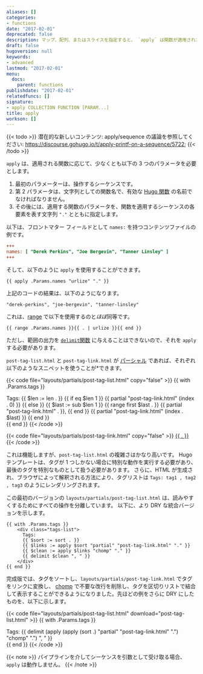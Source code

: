 ```yaml
---
aliases: []
categories:
- functions
date: "2017-02-01"
deprecated: false
description: マップ、配列、またはスライスを指定すると、 `apply` は関数が適用された新しいスライスを返します。
draft: false
hugoversion: null
keywords:
- advanced
lastmod: "2017-02-01"
menu:
  docs:
    parent: functions
publishdate: "2017-02-01"
relatedfuncs: []
signature:
- apply COLLECTION FUNCTION [PARAM...]
title: apply
workson: []
---
```


{{< todo >}}
潜在的な新しいコンテンツ: apply/sequence の議論を参照してください: https://discourse.gohugo.io/t/apply-printf-on-a-sequence/5722;
{{< /todo >}}

`apply` は、適用される関数に応じて、少なくとも以下の 3 つのパラメータを必要とします。

1. 最初のパラメーターは、操作するシーケンスです。
2. 第 2 パラメータは、文字列としての関数名で、有効な [Hugo 関数][functions] の名前でなければなりません。
3. その後には、適用する関数のパラメータを、関数を適用するシーケンスの各要素を表す文字列 `"."` とともに指定します。

以下は、フロントマター フィールドとして `names:` を持つコンテンツファイルの例です。

```ini
+++
names: [ "Derek Perkins", "Joe Bergevin", "Tanner Linsley" ]
+++
```

そして、以下のように `apply` を使用することができます。

```go-html-template
{{ apply .Params.names "urlize" "." }}
```

上記のコードの結果は、以下のようになります。

```
"derek-perkins", "joe-bergevin", "tanner-linsley"
```

これは、[range][] で以下を使用するのと*ほぼ*同等です。

```go-html-template
{{ range .Params.names }}{{ . | urlize }}{{ end }}
```

ただし、範囲の出力を [`delimit`関数][delimit] に与えることはできないので、それを `apply` する必要があります。

`post-tag-list.html` と `post-tag-link.html` が [パーシャル][partials] であれば、それぞれ以下のようなスニペットを使うことが*できます。

{{< code file="layouts/partials/post-tag-list.html" copy="false" >}}
{{ with .Params.tags }}
<div class="tags-list">
  Tags:
  {{ $len := len . }}
  {{ if eq $len 1 }}
    {{ partial "post-tag-link.html" (index . 0) }}
  {{ else }}
    {{ $last := sub $len 1 }}
    {{ range first $last . }}
      {{ partial "post-tag-link.html" . }},
    {{ end }}
    {{ partial "post-tag-link.html" (index . $last) }}
  {{ end }}
</div>
{{ end }}
{{< /code >}}

{{< code file="layouts/partials/post-tag-link.html" copy="false" >}}
<a class="post-tag post-tag-{{ . | urlize }}" href="/tags/{{ . | urlize }}">{{ . }}</a>
{{< /code >}}

これは機能しますが、`post-tag-list.html` の複雑さはかなり高いです。 Hugo テンプレートは、タグが 1 つしかない場合に特別な動作を実行する必要があり、最後のタグを特別なものとして扱う必要があります。 さらに、HTML が生成され、ブラウザによって解釈される方法により、タグリストは `Tags: tag1 , tag2 , tag3` のようにレンダリングされます。

この最初のバージョンの `layouts/partials/post-tag-list.html` は、読みやすくするためにすべての操作を分離しています。 以下に、より DRY な統合バージョンを示します。

```go-html-template
{{ with .Params.tags }}
    <div class="tags-list">
      Tags:
      {{ $sort := sort . }}
      {{ $links := apply $sort "partial" "post-tag-link.html" "." }}
      {{ $clean := apply $links "chomp" "." }}
      {{ delimit $clean ", " }}
    </div>
{{ end }}
```

完成版では、タグをソートし、`layouts/partials/post-tag-link.html` でタグをリンクに変換し、 [chomp][] で不要な改行を削除し、タグを区切りリストで結合して表示することができるようになりました。先ほどの例をさらに DRY にしたものを、以下に示します。

{{< code file="layouts/partials/post-tag-list.html" download="post-tag-list.html" >}}
    {{ with .Params.tags }}
    <div class="tags-list">
      Tags:
      {{ delimit (apply (apply (sort .) "partial" "post-tag-link.html" ".") "chomp" ".") ", " }}
    </div>
    {{ end }}
{{< /code >}}

{{< note >}}
パイプラインを介してシーケンスを引数として受け取る場合、`apply` は動作しません。
{{< /note >}}

[chomp]: /functions/chomp/ "chomp 関数のドキュメントを参照してください"
[delimit]: /functions/delimit/ "delimit 関数のドキュメントを参照してください"
[functions]: /functions/ "apply 関数に引数として渡すことができるものを確認するには、Hugo 関数の完全なリストを参照してください。"
[partials]: /templates/partials/
[range]: /functions/range/ "Hugo テンプレートと Go プログラミング言語の両方の基本的なキーワードである range 関数の重要性を学びます。"
